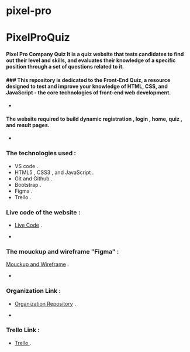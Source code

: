 # pixel-pro

# PixelProQuiz

#### Pixel Pro Company Quiz It is a quiz website that tests candidates to find out their level and skills, and evaluates their knowledge of a specific position through a set of questions related to it.


#### ### This repository is dedicated to the Front-End Quiz, a resource designed to test and improve your knowledge of HTML, CSS, and JavaScript - the core technologies of front-end web development.

- 

#### The website required to build dynamic registration , login , home, quiz , and result pages.

- 

### The technologies used :

+ VS code .
+ HTML5 , CSS3 , and JavaScript .
+ Git and Github .
+ Bootstrap .
+ Figma .
+ Trello .

### Live code of the website : 

* [Live Code](https://bashar-alamoush.github.io/Organization/) .

- 

### The mouckup and wireframe "Figma" :

 [Mouckup and Wireframe](https://www.figma.com/file/pgVMvWsiZ1bxvDCqm2uXJg/Untitled?node-id=0-1&t=urLG5bMQtyozx5qm-0) .

- 

### Organization Link :

+ [Organization Repository](https://github.com/Bashar-AlAmoush/Organization) .

- 

### Trello Link :

+ [Trello ](https://trello.com/b/U8FWfwHG/organization) .